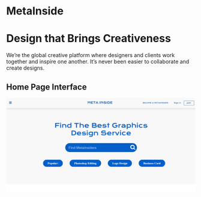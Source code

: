 # MetaInside

# Design that Brings Creativeness

We’re the global creative platform where designers and clients work together and inspire one another. It’s never been easier to collaborate and create designs.

## Home Page Interface
<p align="left">
  <img alt="" style="{max-height: 20px}" src="./Prototype/Home Page.PNG">
</p>
